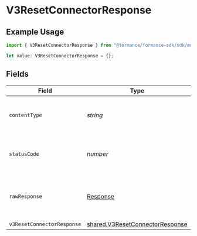 # V3ResetConnectorResponse

## Example Usage

```typescript
import { V3ResetConnectorResponse } from "@formance/formance-sdk/sdk/models/operations";

let value: V3ResetConnectorResponse = {};
```

## Fields

| Field                                                                                     | Type                                                                                      | Required                                                                                  | Description                                                                               |
| ----------------------------------------------------------------------------------------- | ----------------------------------------------------------------------------------------- | ----------------------------------------------------------------------------------------- | ----------------------------------------------------------------------------------------- |
| `contentType`                                                                             | *string*                                                                                  | :heavy_check_mark:                                                                        | HTTP response content type for this operation                                             |
| `statusCode`                                                                              | *number*                                                                                  | :heavy_check_mark:                                                                        | HTTP response status code for this operation                                              |
| `rawResponse`                                                                             | [Response](https://developer.mozilla.org/en-US/docs/Web/API/Response)                     | :heavy_check_mark:                                                                        | Raw HTTP response; suitable for custom response parsing                                   |
| `v3ResetConnectorResponse`                                                                | [shared.V3ResetConnectorResponse](../../../sdk/models/shared/v3resetconnectorresponse.md) | :heavy_minus_sign:                                                                        | Accepted                                                                                  |